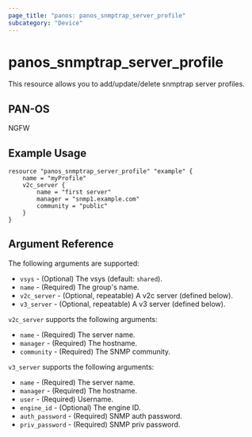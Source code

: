 ```yaml
---
page_title: "panos: panos_snmptrap_server_profile"
subcategory: "Device"
---
```


# panos_snmptrap_server_profile

This resource allows you to add/update/delete snmptrap server profiles.


## PAN-OS

NGFW


## Example Usage

```hcl
resource "panos_snmptrap_server_profile" "example" {
    name = "myProfile"
    v2c_server {
        name = "first server"
        manager = "snmp1.example.com"
        community = "public"
    }
}
```

## Argument Reference

The following arguments are supported:

* `vsys` - (Optional) The vsys (default: `shared`).
* `name` - (Required) The group's name.
* `v2c_server` - (Optional, repeatable) A v2c server (defined below).
* `v3_server` - (Optional, repeatable) A v3 server (defined below).

`v2c_server` supports the following arguments:

* `name` - (Required) The server name.
* `manager` - (Required) The hostname.
* `community` - (Required) The SNMP community.

`v3_server` supports the following arguments:

* `name` - (Required) The server name.
* `manager` - (Required) The hostname.
* `user` - (Required) Username.
* `engine_id` - (Optional) The engine ID.
* `auth_password` - (Required) SNMP auth password.
* `priv_password` - (Required) SNMP priv password.
